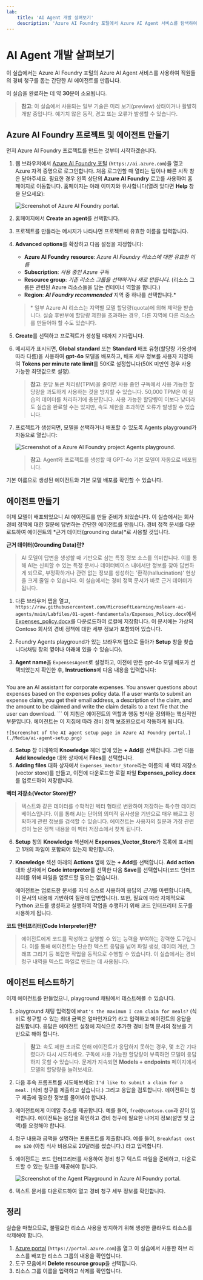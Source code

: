 ```yaml
---
lab:
    title: 'AI Agent 개발 살펴보기'
    description: 'Azure AI Foundry 포털에서 Azure AI Agent 서비스를 탐색하여 AI 에이전트 개발의 첫걸음을 내딛습니다.'
---
```


# AI Agent 개발 살펴보기

이 실습에서는 Azure AI Foundry 포털의 Azure AI Agent 서비스를 사용하여 직원들의 경비 청구를 돕는 간단한 AI 에이전트를 만듭니다.

이 실습을 완료하는 데 약 **30**분이 소요됩니다.

> **참고**: 이 실습에서 사용되는 일부 기술은 미리 보기(preview) 상태이거나 활발히 개발 중입니다. 예기치 않은 동작, 경고 또는 오류가 발생할 수 있습니다.

## Azure AI Foundry 프로젝트 및 에이전트 만들기

먼저 Azure AI Foundry 프로젝트를 만드는 것부터 시작하겠습니다.

1.  웹 브라우저에서 [Azure AI Foundry 포털](https://ai.azure.com) (`https://ai.azure.com`)을 열고 Azure 자격 증명으로 로그인합니다. 처음 로그인할 때 열리는 팁이나 빠른 시작 창은 닫아주세요. 필요한 경우 왼쪽 상단의 **Azure AI Foundry** 로고를 사용하여 홈페이지로 이동합니다. 홈페이지는 아래 이미지와 유사합니다(열려 있다면 **Help** 창을 닫으세요):

    ![Screenshot of Azure AI Foundry portal.](./Media/ai-foundry-home.png)

1.  홈페이지에서 **Create an agent**를 선택합니다.
2.  프로젝트를 만들라는 메시지가 나타나면 프로젝트에 유효한 이름을 입력합니다.
3.  **Advanced options**를 확장하고 다음 설정을 지정합니다:
    -   **Azure AI Foundry resource**: *Azure AI Foundry 리소스에 대한 유효한 이름*
    -   **Subscription**: *사용 중인 Azure 구독*
    -   **Resource group**: *기존 리소스 그룹을 선택하거나 새로 만듭니다.* (리소스 그룹은 관련된 Azure 리소스들을 담는 컨테이너 역할을 합니다.)
    -   **Region**: ***AI Foundry recommended*** 지역 중 하나를 선택합니다.*

    > \* 일부 Azure AI 리소스는 지역별 모델 할당량(quota)에 의해 제약을 받습니다. 실습 후반부에 할당량 제한을 초과하는 경우, 다른 지역에 다른 리소스를 만들어야 할 수도 있습니다.

1.  **Create**를 선택하고 프로젝트가 생성될 때까지 기다립니다.
1.  메시지가 표시되면, **Global standard** 또는 **Standard** 배포 유형(할당량 가용성에 따라 다름)을 사용하여 **gpt-4o** 모델을 배포하고, 배포 세부 정보를 사용자 지정하여 **Tokens per minute rate limit**를 50K로 설정합니다(50K 미만인 경우 사용 가능한 최댓값으로 설정).

    > **참고**: 분당 토큰 처리량(TPM)을 줄이면 사용 중인 구독에서 사용 가능한 할당량을 과도하게 사용하는 것을 방지할 수 있습니다. 50,000 TPM은 이 실습의 데이터를 처리하기에 충분합니다. 사용 가능한 할당량이 이보다 낮더라도 실습을 완료할 수는 있지만, 속도 제한을 초과하면 오류가 발생할 수 있습니다.

1.  프로젝트가 생성되면, 모델을 선택하거나 배포할 수 있도록 Agents playground가 자동으로 열립니다:

    ![Screenshot of a Azure AI Foundry project Agents playground.](./Media/ai-foundry-agents-playground.png)

    >**참고**: Agent와 프로젝트를 생성할 때 GPT-4o 기본 모델이 자동으로 배포됩니다.

기본 이름으로 생성된 에이전트와 기본 모델 배포를 확인할 수 있습니다.

## 에이전트 만들기

이제 모델이 배포되었으니 AI 에이전트를 만들 준비가 되었습니다. 이 실습에서는 회사 경비 정책에 대한 질문에 답변하는 간단한 에이전트를 만듭니다. 경비 정책 문서를 다운로드하여 에이전트의 *근거 데이터(grounding data)*로 사용할 것입니다.

**근거 데이터(Grounding Data)란?**
> AI 모델이 답변을 생성할 때 기반으로 삼는 특정 정보 소스를 의미합니다. 이를 통해 AI는 신뢰할 수 있는 특정 문서나 데이터베이스 내에서만 정보를 찾아 답변하게 되므로, 부정확하거나 관련 없는 정보를 생성하는 '환각(hallucination)' 현상을 크게 줄일 수 있습니다. 이 실습에서는 경비 정책 문서가 바로 근거 데이터가 됩니다.

1.  다른 브라우저 탭을 열고, `https://raw.githubusercontent.com/MicrosoftLearning/mslearn-ai-agents/main/Labfiles/01-agent-fundamentals/Expenses_Policy.docx`에서 [Expenses_policy.docx](https://raw.githubusercontent.com/MicrosoftLearning/mslearn-ai-agents/main/Labfiles/01-agent-fundamentals/Expenses_Policy.docx)를 다운로드하여 로컬에 저장합니다. 이 문서에는 가상의 Contoso 회사의 경비 정책에 대한 세부 정보가 포함되어 있습니다.
2.  Foundry Agents playground가 있는 브라우저 탭으로 돌아가 **Setup** 창을 찾습니다(채팅 창의 옆이나 아래에 있을 수 있습니다).
3.  **Agent name**을 `ExpensesAgent`로 설정하고, 이전에 만든 gpt-4o 모델 배포가 선택되었는지 확인한 후, **Instructions**에 다음 내용을 입력합니다:

    ```prompt
   You are an AI assistant for corporate expenses.
   You answer questions about expenses based on the expenses policy data.
   If a user wants to submit an expense claim, you get their email address, a description of the claim, and the amount to be claimed and write the claim details to a text file that the user can download.
    ```
    이 지침은 에이전트의 역할과 행동 방식을 정의하는 핵심적인 부분입니다. 에이전트는 이 지침에 따라 경비 정책 보조원으로서 작동하게 됩니다.

    ![Screenshot of the AI agent setup page in Azure AI Foundry portal.](./Media/ai-agent-setup.png)

4.  **Setup** 창 아래쪽의 **Knowledge** 헤더 옆에 있는 **+ Add**를 선택합니다. 그런 다음 **Add knowledge** 대화 상자에서 **Files**를 선택합니다.
5.  **Adding files** 대화 상자에서 `Expenses_Vector_Store`라는 이름의 새 벡터 저장소(vector store)를 만들고, 이전에 다운로드한 로컬 파일 **Expenses_policy.docx**를 업로드하여 저장합니다.

**벡터 저장소(Vector Store)란?**
> 텍스트와 같은 데이터를 수학적인 벡터 형태로 변환하여 저장하는 특수한 데이터베이스입니다. 이를 통해 AI는 단어의 의미적 유사성을 기반으로 매우 빠르고 정확하게 관련 정보를 검색할 수 있습니다. 에이전트는 사용자의 질문과 가장 관련성이 높은 정책 내용을 이 벡터 저장소에서 찾게 됩니다.

6.  **Setup** 창의 **Knowledge** 섹션에서 **Expenses_Vector_Store**가 목록에 표시되고 1개의 파일이 포함되어 있는지 확인합니다.
7.  **Knowledge** 섹션 아래의 **Actions** 옆에 있는 **+ Add**를 선택합니다. **Add action** 대화 상자에서 **Code interpreter**를 선택한 다음 **Save**를 선택합니다(코드 인터프리터를 위해 파일을 업로드할 필요는 없습니다).

    에이전트는 업로드한 문서를 지식 소스로 사용하여 응답의 *근거*를 마련합니다(즉, 이 문서의 내용에 기반하여 질문에 답변합니다). 또한, 필요에 따라 자체적으로 Python 코드를 생성하고 실행하여 작업을 수행하기 위해 코드 인터프리터 도구를 사용하게 됩니다.

**코드 인터프리터(Code Interpreter)란?**
> 에이전트에게 코드를 작성하고 실행할 수 있는 능력을 부여하는 강력한 도구입니다. 이를 통해 에이전트는 단순한 텍스트 응답을 넘어 파일 생성, 데이터 계산, 그래프 그리기 등 복잡한 작업을 동적으로 수행할 수 있습니다. 이 실습에서는 경비 청구 내역을 텍스트 파일로 만드는 데 사용됩니다.

## 에이전트 테스트하기

이제 에이전트를 만들었으니, playground 채팅에서 테스트해볼 수 있습니다.

1.  playground 채팅 입력창에 `What's the maximum I can claim for meals?` (식비로 청구할 수 있는 최대 금액은 얼마인가요?) 라고 입력하고 에이전트의 응답을 검토합니다. 응답은 에이전트 설정에 지식으로 추가한 경비 정책 문서의 정보를 기반으로 해야 합니다.

    > **참고**: 속도 제한 초과로 인해 에이전트가 응답하지 못하는 경우, 몇 초간 기다렸다가 다시 시도하세요. 구독에 사용 가능한 할당량이 부족하면 모델이 응답하지 못할 수 있습니다. 문제가 지속되면 **Models + endpoints** 페이지에서 모델의 할당량을 늘려보세요.

2.  다음 후속 프롬프트를 시도해보세요: `I'd like to submit a claim for a meal.` (식비 청구를 제출하고 싶습니다.) 그리고 응답을 검토합니다. 에이전트는 청구 제출에 필요한 정보를 물어봐야 합니다.
3.  에이전트에게 이메일 주소를 제공합니다. 예를 들어, `fred@contoso.com`과 같이 입력합니다. 에이전트는 응답을 확인하고 경비 청구에 필요한 나머지 정보(설명 및 금액)를 요청해야 합니다.
4.  청구 내용과 금액을 설명하는 프롬프트를 제출합니다. 예를 들어, `Breakfast cost me $20` (아침 식사 비용으로 20달러를 썼습니다.) 라고 입력합니다.
5.  에이전트는 코드 인터프리터를 사용하여 경비 청구 텍스트 파일을 준비하고, 다운로드할 수 있는 링크를 제공해야 합니다.

    ![Screenshot of the Agent Playground in Azure AI Foundry portal.](./Media/ai-agent-playground.png)

6.  텍스트 문서를 다운로드하여 열고 경비 청구 세부 정보를 확인합니다.

## 정리

실습을 마쳤으므로, 불필요한 리소스 사용을 방지하기 위해 생성한 클라우드 리소스를 삭제해야 합니다.

1.  [Azure portal](https://portal.azure.com) (`https://portal.azure.com`)을 열고 이 실습에서 사용한 허브 리소스를 배포한 리소스 그룹의 내용을 확인합니다.
2.  도구 모음에서 **Delete resource group**을 선택합니다.
3.  리소스 그룹 이름을 입력하고 삭제를 확인합니다.
